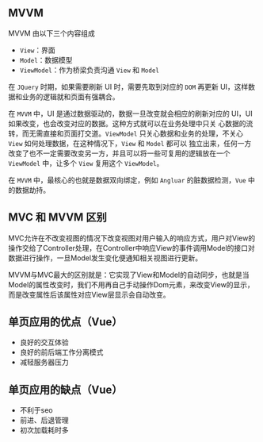 ## MVVM

MVVM 由以下三个内容组成

- `View`：界面
- `Model`：数据模型
- `ViewModel`：作为桥梁负责沟通 `View` 和 `Model`

在 `JQuery` 时期，如果需要刷新 UI 时，需要先取到对应的 `DOM` 再更新 UI，这样数据和业务的逻辑就和页面有强耦合。

在 `MVVM` 中，UI 是通过数据驱动的，数据一旦改变就会相应的刷新对应的 UI，UI 如果改变，也会改变对应的数据。这种方式就可以在业务处理中只关
心数据的流转，而无需直接和页面打交道。`ViewModel` 只关心数据和业务的处理，不关心 `View` 如何处理数据，在这种情况下，`View` 和 `Model` 都可以
独立出来，任何一方改变了也不一定需要改变另一方，并且可以将一些可复用的逻辑放在一个 `ViewModel` 中，让多个 `View` 复用这个 `ViewModel`。

在 `MVVM` 中，最核心的也就是数据双向绑定，例如 `Angluar` 的脏数据检测，`Vue` 中的数据劫持。

## MVC 和 MVVM 区别

MVC允许在不改变视图的情况下改变视图对用户输入的响应方式，用户对View的操作交给了Controller处理，在Controller中响应View的事件调用Model的接口对数据进行操作，一旦Model发生变化便通知相关视图进行更新。

MVVM与MVC最大的区别就是：它实现了View和Model的自动同步，也就是当Model的属性改变时，我们不用再自己手动操作Dom元素，来改变View的显示，而是改变属性后该属性对应View层显示会自动改变。


## 单页应用的优点（Vue）

- 良好的交互体验
- 良好的前后端工作分离模式
- 减轻服务器压力

## 单页应用的缺点（Vue）

- 不利于seo
- 前进、后退管理
- 初次加载耗时多
